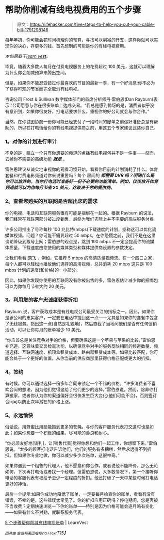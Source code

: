 # 帮助你削减有线电视费用的五个步骤

> 原文：<https://lifehacker.com/five-steps-to-help-you-cut-your-cable-bill-1791298146>

每年年初，你可能会花时间梳理你的预算，寻找可以削减的开支，这样你就可以实现你的决心，存更多的钱。首先想到的可能是你的有线电视费用。



*本帖原载于*[*learn vest*](https://www.learnvest.com/2017/01/5-steps-to-help-you-cut-your-cable-bill/)*。*

毕竟，随着大多数人每月在付费电视服务上的花费超过 100 美元，这就可以理解为什么你会削减预算来腾出空间。

但是，如果你不能忍受错过你最喜欢的节目的最新一季，有一个好消息:你不必为了获得可观的节省而完全取消有线电视。

咨询公司 Frost & Sullivan 数字媒体部门的首席分析师丹·雷伯恩(Dan Rayburn)表示:“公司愿意与你在很多账单上达成交易。“我总是感到惊讶的是，消费者似乎没有意识到，如果你很友好，打电话要求什么，重视你的好公司就会与你合作。”

当然，在你试图协商一份你可能已经支付了一段时间的账单之前做好准备总是有帮助的，所以在打电话给你的有线电视提供商之前，用这五个专家建议武装你自己。

### **1。对你的计划进行审计**

不幸的是，建立一个只有你想要的频道的点播有线电视包并不是一件事——然而，去掉你不需要的高级功能 ***就是*** 。

雷伯恩建议从诚实地审视你的观看习惯开始，看看你目前的计划消耗了什么。体育套餐和付费电影频道对你来说重要吗？每个 房间的 ***都需要 DVR 吗？明确什么是你可以放弃的，当你打电话时准备好一份不必要的功能清单。例如，仅仅放开体育频道就可以为你每月节省 20 美元，这取决于你的提供商。***

### **2。查看您购买的互联网是否超出您的需求**

你的电视、电话和互联网服务很有可能是捆绑在一起的。根据 Rayburn 的说法，我们经常在互联网部分被过度销售，最终为我们实际上并不需要的高端服务付费。

许多公司推出了号称每秒 100 兆比特(mbps)下载速度的计划，据称这可以优化流媒体视频。问题？你可能不需要超过 50 mbps。在你恐慌之前，我们不是在这里谈论降级到拨号上网；雷伯恩的观点是，跳到 100 mbps 不一定会提高你的流媒体质量。下载速度由您使用的媒体类型和媒体提供商设置的参数决定。

让我们看看 [网飞](https://help.netflix.com/en/node/306) ，例如，它推荐 5 mbps 的高清质量视频流。在一个四口之家，每个人都可以轻松地播放他们选择的高清视频，总共消耗 20 mbps 这只是 100 mbps 计划的速度(和价格)的一小部分。

因此，如果你发现你使用的互联网没有你被出售的多，雷伯恩估计减少你的捆绑包可以为你每月节省大约 20 美元。

### **3。利用您的客户忠诚度获得折扣**

Rayburn 说，客户获取成本是有线电视公司最受关注的指标之一。因此，如果你是该公司的忠实客户，一定要在电话中提到这一点——尤其是如果你的套餐中包含了无线服务。指出这一点(当然是礼貌地)，然后直截了当地问他们是否有任何促销活动，可以让你每月的账单减少 10 美元。

“你应该总是关注竞争对手的价格，但要确保这是一个苹果与苹果的比较，”雷伯恩补充道。这意味着交叉检查功能，以确保竞争对手的服务反映相同的频道数量、频道选择、互联网速度、机顶盒租赁成本、路由器租赁成本等。如果比较匹配，你可能会处于一个更好的位置，从你当前的供应商那里获得价格匹配或更大的折扣。

### **4。签约**

有时候，你可以通过选择一份多年合同来锁定一个不错的价格。“许多消费者不喜欢合同的想法，因为他们觉得这给了他们更少的选择，”雷伯恩说。然而，除非你打算搬家，或者你认为你的渠道偏好会很快发生巨大变化(他们可能不会)，否则签订合同可以防止次年潜在的价格上涨。

### **5。永远愉快**

俗话说，用蜂蜜比用醋能抓到更多的苍蝇。与你的客户服务代表打交道时也是如此；如果你想要一个积极的结果，尽可能的善良和耐心。

“你必须友好地[谈判]，让[销售代表]觉得你想和他们一起工作，你想留下来，”雷伯恩说。“太多的顾客打电话告诉他们，他们的服务有多糟糕，然后永远得不到折扣。但如果你专业地做，你可以减少多少次账单，这很神奇。”

如果你遇到一个粗鲁的代理人，他不愿意和你合作，或者说他不能降价，那么无论如何，下次再打电话或者找一个经理。但雷伯恩说，大多数情况下，第一个接听你电话的客服代表有权给予至少一定程度的折扣。他还打破了一天中某些时候打电话更好的神话。

最后一个提示:如果你成功地降低了账单，一定要每月检查你的账单，看看有没有错误，不幸的是，这些错误太常见了。你的折扣应用正确吗？停电期间，您是否被不当收费？定期快速浏览一下你的账单——特别是因为价格可能会逐月略有变化——如果有什么不对劲，就联系服务代表。

[5 个步骤帮你削减有线电视账单](https://www.learnvest.com/2017/01/5-steps-to-help-you-cut-your-cable-bill/) | LearnVest

*<small>图片由</small>* [*<small>金伯利莱因哈特</small>*](https://www.flickr.com/photos/kimberlyreinhart/4868845125/)*<small>via Flickr</small>T15】*